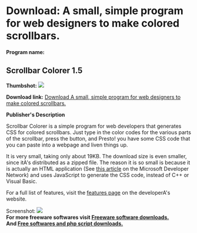 # Download: A small, simple program for web designers to make colored scrollbars.

**Program name:**

## Scrollbar Colorer 1.5

  
**Thumbshot:** ![](http://www.freewarefiles.com/screenshot/scrollbarcolorer15_md.jpg)   
  
**Download link:** [Download A small, simple program for web designers to make colored scrollbars.](http://freesoftwares.boysofts.com/Scrollbar-Colorer_program_48708.html)  
  


**Publisher's Description**  
  


Scrollbar Colorer is a simple program for web developers that generates CSS for colored scrollbars. Just type in the color codes for the various parts of the scrollbar, press the button, and Presto! you have some CSS code that you can paste into a webpage and liven things up. 

It is very small, taking only about 19KB. The download size is even smaller, since itA's distributed as a zipped file. The reason it is so small is because it is actually an HTML application (See [this article](http://msdn.microsoft.com/en-us/library/ms536496\(VS.85\).aspx) on the Microsoft Developer Network) and uses JavaScript to generate the CSS code, instead of C++ or Visual Basic. 

For a full list of features, visit the [features page](http://www.scrollbars.co.cc/features/) on the developerA's website.

  
  
Screenshot: ![](http://www.freewarefiles.com/screenshot/scrollbarcolorer15.jpg)   
**For more freeware softwares visit [Freeware software downloads.](http://freesoftwares.boysofts.com/)**   
**And [Free softwares and php script downloads.](http://www.boysofts.com/)**
